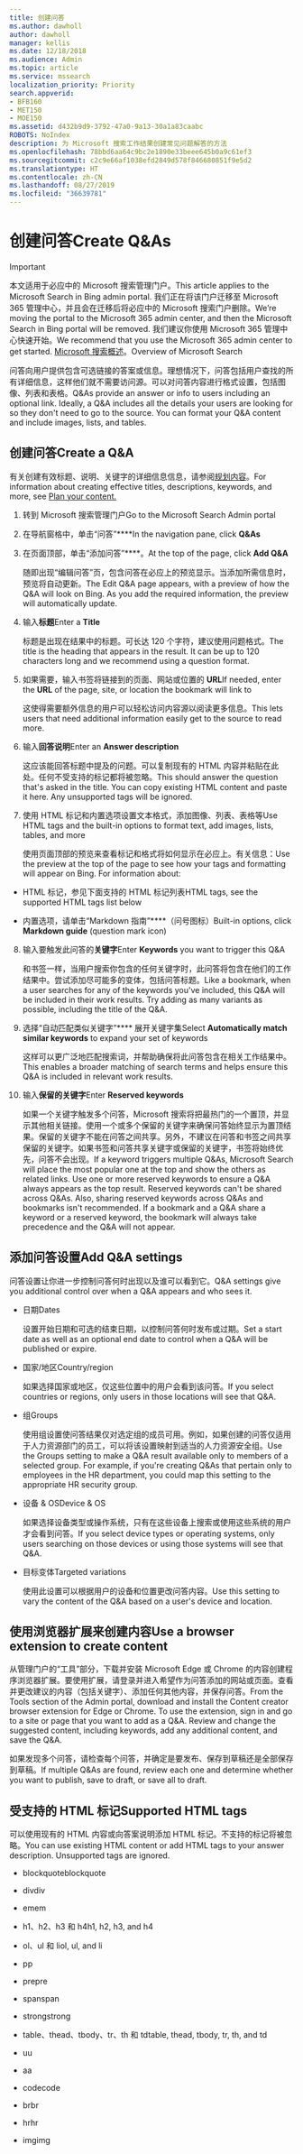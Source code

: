 ```yaml
---
title: 创建问答
ms.author: dawholl
author: dawholl
manager: kellis
ms.date: 12/18/2018
ms.audience: Admin
ms.topic: article
ms.service: mssearch
localization_priority: Priority
search.appverid:
- BFB160
- MET150
- MOE150
ms.assetid: d432b9d9-3792-47a0-9a13-30a1a83caabc
ROBOTS: NoIndex
description: 为 Microsoft 搜索工作结果创建常见问题解答的方法
ms.openlocfilehash: 78bbd6aa64c9bc2e1890e33beee645b0a9c61ef3
ms.sourcegitcommit: c2c9e66af1038efd2849d578f846680851f9e5d2
ms.translationtype: HT
ms.contentlocale: zh-CN
ms.lasthandoff: 08/27/2019
ms.locfileid: "36639781"
---
```

# <a name="create-qas"></a><span data-ttu-id="5aea9-103">创建问答</span><span class="sxs-lookup"><span data-stu-id="5aea9-103">Create Q&As</span></span>

> [!IMPORTANT]
> <span data-ttu-id="5aea9-104">本文适用于必应中的 Microsoft 搜索管理门户。</span><span class="sxs-lookup"><span data-stu-id="5aea9-104">This article applies to the Microsoft Search in Bing admin portal.</span></span> <span data-ttu-id="5aea9-105">我们正在将该门户迁移至 Microsoft 365 管理中心，并且会在迁移后将必应中的 Microsoft 搜索门户删除。</span><span class="sxs-lookup"><span data-stu-id="5aea9-105">We’re moving the portal to the Microsoft 365 admin center, and then the Microsoft Search in Bing portal will be removed.</span></span> <span data-ttu-id="5aea9-106">我们建议你使用 Microsoft 365 管理中心快速开始。</span><span class="sxs-lookup"><span data-stu-id="5aea9-106">We recommend that you use the Microsoft 365 admin center to get started.</span></span> <span data-ttu-id="5aea9-107">[Microsoft 搜索概述](overview-microsoft-search.md)。</span><span class="sxs-lookup"><span data-stu-id="5aea9-107">Overview of Microsoft Search</span></span>

<span data-ttu-id="5aea9-p102">问答向用户提供包含可选链接的答案或信息。理想情况下，问答包括用户查找的所有详细信息，这样他们就不需要访问源。可以对问答内容进行格式设置，包括图像、列表和表格。</span><span class="sxs-lookup"><span data-stu-id="5aea9-p102">Q&As provide an answer or info to users including an optional link. Ideally, a Q&A includes all the details your users are looking for so they don't need to go to the source. You can format your Q&A content and include images, lists, and tables.</span></span>
  
## <a name="create-a-qa"></a><span data-ttu-id="5aea9-111">创建问答</span><span class="sxs-lookup"><span data-stu-id="5aea9-111">Create a Q&A</span></span>

<span data-ttu-id="5aea9-112">有关创建有效标题、说明、关键字的详细信息信息，请参阅[规划内容](plan-your-content.md)。</span><span class="sxs-lookup"><span data-stu-id="5aea9-112">For information about creating effective titles, descriptions, keywords, and more, see [Plan your content.](plan-your-content.md)</span></span>
  
1. <span data-ttu-id="5aea9-113">转到 Microsoft 搜索管理门户</span><span class="sxs-lookup"><span data-stu-id="5aea9-113">Go to the Microsoft Search Admin portal</span></span>
    
2. <span data-ttu-id="5aea9-114">在导航窗格中，单击“问答”\*\*\*\*</span><span class="sxs-lookup"><span data-stu-id="5aea9-114">In the navigation pane, click **Q&As**</span></span>
    
3. <span data-ttu-id="5aea9-115">在页面顶部，单击“添加问答”\*\*\*\*。</span><span class="sxs-lookup"><span data-stu-id="5aea9-115">At the top of the page, click **Add Q&A**</span></span>
    
    <span data-ttu-id="5aea9-p103">随即出现“编辑问答”页，包含问答在必应上的预览显示。当添加所需信息时，预览将自动更新。</span><span class="sxs-lookup"><span data-stu-id="5aea9-p103">The Edit Q&A page appears, with a preview of how the Q&A will look on Bing. As you add the required information, the preview will automatically update.</span></span>
    
4. <span data-ttu-id="5aea9-118">输入**标题**</span><span class="sxs-lookup"><span data-stu-id="5aea9-118">Enter a **Title**</span></span>
    
    <span data-ttu-id="5aea9-p104">标题是出现在结果中的标题。可长达 120 个字符，建议使用问题格式。</span><span class="sxs-lookup"><span data-stu-id="5aea9-p104">The title is the heading that appears in the result. It can be up to 120 characters long and we recommend using a question format.</span></span>
    
5. <span data-ttu-id="5aea9-121">如果需要，输入书签将链接到的页面、网站或位置的 **URL**</span><span class="sxs-lookup"><span data-stu-id="5aea9-121">If needed, enter the **URL** of the page, site, or location the bookmark will link to</span></span> 
    
    <span data-ttu-id="5aea9-122">这使得需要额外信息的用户可以轻松访问内容源以阅读更多信息。</span><span class="sxs-lookup"><span data-stu-id="5aea9-122">This lets users that need additional information easily get to the source to read more.</span></span>
    
6. <span data-ttu-id="5aea9-123">输入**回答说明**</span><span class="sxs-lookup"><span data-stu-id="5aea9-123">Enter an **Answer description**</span></span>
    
    <span data-ttu-id="5aea9-p105">这应该能回答标题中提及的问题。可以复制现有的 HTML 内容并粘贴在此处。任何不受支持的标记都将被忽略。</span><span class="sxs-lookup"><span data-stu-id="5aea9-p105">This should answer the question that's asked in the title. You can copy existing HTML content and paste it here. Any unsupported tags will be ignored.</span></span>
    
7. <span data-ttu-id="5aea9-127">使用 HTML 标记和内置选项设置文本格式，添加图像、列表、表格等</span><span class="sxs-lookup"><span data-stu-id="5aea9-127">Use HTML tags and the built-in options to format text, add images, lists, tables, and more</span></span>
    
    <span data-ttu-id="5aea9-p106">使用页面顶部的预览来查看标记和格式将如何显示在必应上。有关信息：</span><span class="sxs-lookup"><span data-stu-id="5aea9-p106">Use the preview at the top of the page to see how your tags and formatting will appear on Bing. For information about:</span></span>
    
  - <span data-ttu-id="5aea9-130">HTML 标记，参见下面支持的 HTML 标记列表</span><span class="sxs-lookup"><span data-stu-id="5aea9-130">HTML tags, see the supported HTML tags list below</span></span>
    
  - <span data-ttu-id="5aea9-131">内置选项，请单击“Markdown 指南”\*\*\*\*（问号图标）</span><span class="sxs-lookup"><span data-stu-id="5aea9-131">Built-in options, click **Markdown guide** (question mark icon)</span></span> 
    
8. <span data-ttu-id="5aea9-132">输入要触发此问答的**关键字**</span><span class="sxs-lookup"><span data-stu-id="5aea9-132">Enter **Keywords** you want to trigger this Q&A</span></span> 
    
    <span data-ttu-id="5aea9-p107">和书签一样，当用户搜索你包含的任何关键字时，此问答将包含在他们的工作结果中。尝试添加尽可能多的变体，包括问答标题。</span><span class="sxs-lookup"><span data-stu-id="5aea9-p107">Like a bookmark, when a user searches for any of the keywords you've included, this Q&A will be included in their work results. Try adding as many variants as possible, including the title of the Q&A.</span></span>
    
9. <span data-ttu-id="5aea9-135">选择“自动匹配类似关键字”\*\*\*\* 展开关键字集</span><span class="sxs-lookup"><span data-stu-id="5aea9-135">Select **Automatically match similar keywords** to expand your set of keywords</span></span> 
    
    <span data-ttu-id="5aea9-136">这样可以更广泛地匹配搜索词，并帮助确保将此问答包含在相关工作结果中。</span><span class="sxs-lookup"><span data-stu-id="5aea9-136">This enables a broader matching of search terms and helps ensure this Q&A is included in relevant work results.</span></span>
    
10. <span data-ttu-id="5aea9-137">输入**保留的关键字**</span><span class="sxs-lookup"><span data-stu-id="5aea9-137">Enter **Reserved keywords**</span></span>
    
    <span data-ttu-id="5aea9-p108">如果一个关键字触发多个问答，Microsoft 搜索将把最热门的一个置顶，并显示其他相关链接。使用一个或多个保留的关键字来确保问答始终显示为置顶结果。保留的关键字不能在问答之间共享。另外，不建议在问答和书签之间共享保留的关键字。如果书签和问答共享关键字或保留的关键字，书签将始终优先，问答不会出现。</span><span class="sxs-lookup"><span data-stu-id="5aea9-p108">If a keyword triggers multiple Q&As, Microsoft Search will place the most popular one at the top and show the others as related links. Use one or more reserved keywords to ensure a Q&A always appears as the top result. Reserved keywords can't be shared across Q&As. Also, sharing reserved keywords across Q&As and bookmarks isn't recommended. If a bookmark and a Q&A share a keyword or a reserved keyword, the bookmark will always take precedence and the Q&A will not appear.</span></span>
    
## <a name="add-qa-settings"></a><span data-ttu-id="5aea9-143">添加问答设置</span><span class="sxs-lookup"><span data-stu-id="5aea9-143">Add Q&A settings</span></span>

<span data-ttu-id="5aea9-144">问答设置让你进一步控制问答何时出现以及谁可以看到它。</span><span class="sxs-lookup"><span data-stu-id="5aea9-144">Q&A settings give you additional control over when a Q&A appears and who sees it.</span></span>
  
- <span data-ttu-id="5aea9-145">日期</span><span class="sxs-lookup"><span data-stu-id="5aea9-145">Dates</span></span>
    
    <span data-ttu-id="5aea9-146">设置开始日期和可选的结束日期，以控制问答何时发布或过期。</span><span class="sxs-lookup"><span data-stu-id="5aea9-146">Set a start date as well as an optional end date to control when a Q&A will be published or expire.</span></span>
    
- <span data-ttu-id="5aea9-147">国家/地区</span><span class="sxs-lookup"><span data-stu-id="5aea9-147">Country/region</span></span>
    
    <span data-ttu-id="5aea9-148">如果选择国家或地区，仅这些位置中的用户会看到该问答。</span><span class="sxs-lookup"><span data-stu-id="5aea9-148">If you select countries or regions, only users in those locations will see that Q&A.</span></span>
    
- <span data-ttu-id="5aea9-149">组</span><span class="sxs-lookup"><span data-stu-id="5aea9-149">Groups</span></span>
    
    <span data-ttu-id="5aea9-p109">使用组设置使问答结果仅对选定组的成员可用。例如，如果创建的问答仅适用于人力资源部门的员工，可以将该设置映射到适当的人力资源安全组。</span><span class="sxs-lookup"><span data-stu-id="5aea9-p109">Use the Groups setting to make a Q&A result available only to members of a selected group. For example, if you're creating Q&As that pertain only to employees in the HR department, you could map this setting to the appropriate HR security group.</span></span>
    
- <span data-ttu-id="5aea9-152">设备 &amp; OS</span><span class="sxs-lookup"><span data-stu-id="5aea9-152">Device &amp; OS</span></span>
    
    <span data-ttu-id="5aea9-153">如果选择设备类型或操作系统，只有在这些设备上搜索或使用这些系统的用户才会看到问答。</span><span class="sxs-lookup"><span data-stu-id="5aea9-153">If you select device types or operating systems, only users searching on those devices or using those systems will see that Q&A.</span></span>
    
- <span data-ttu-id="5aea9-154">目标变体</span><span class="sxs-lookup"><span data-stu-id="5aea9-154">Targeted variations</span></span>
    
    <span data-ttu-id="5aea9-155">使用此设置可以根据用户的设备和位置更改问答内容。</span><span class="sxs-lookup"><span data-stu-id="5aea9-155">Use this setting to vary the content of the Q&A based on a user's device and location.</span></span>
    
## <a name="use-a-browser-extension-to-create-content"></a><span data-ttu-id="5aea9-156">使用浏览器扩展来创建内容</span><span class="sxs-lookup"><span data-stu-id="5aea9-156">Use a browser extension to create content</span></span>

<span data-ttu-id="5aea9-p110">从管理门户的“工具”部分，下载并安装 Microsoft Edge 或 Chrome 的内容创建程序浏览器扩展。要使用扩展，请登录并进入希望作为问答添加的网站或页面。查看并更改建议的内容（包括关键字）、添加任何其他内容，并保存问答。</span><span class="sxs-lookup"><span data-stu-id="5aea9-p110">From the Tools section of the Admin portal, download and install the Content creator browser extension for Edge or Chrome. To use the extension, sign in and go to a site or page that you want to add as a Q&A. Review and change the suggested content, including keywords, add any additional content, and save the Q&A.</span></span>
  
<span data-ttu-id="5aea9-160">如果发现多个问答，请检查每个问答，并确定是要发布、保存到草稿还是全部保存到草稿。</span><span class="sxs-lookup"><span data-stu-id="5aea9-160">If multiple Q&As are found, review each one and determine whether you want to publish, save to draft, or save all to draft.</span></span>
  
## <a name="supported-html-tags"></a><span data-ttu-id="5aea9-161">受支持的 HTML 标记</span><span class="sxs-lookup"><span data-stu-id="5aea9-161">Supported HTML tags</span></span>

<span data-ttu-id="5aea9-p111">可以使用现有的 HTML 内容或向答案说明添加 HTML 标记。不支持的标记将被忽略。</span><span class="sxs-lookup"><span data-stu-id="5aea9-p111">You can use existing HTML content or add HTML tags to your answer description. Unsupported tags are ignored.</span></span>
  
- <span data-ttu-id="5aea9-164">blockquote</span><span class="sxs-lookup"><span data-stu-id="5aea9-164">blockquote</span></span>
    
- <span data-ttu-id="5aea9-165">div</span><span class="sxs-lookup"><span data-stu-id="5aea9-165">div</span></span>
    
- <span data-ttu-id="5aea9-166">em</span><span class="sxs-lookup"><span data-stu-id="5aea9-166">em</span></span>
    
- <span data-ttu-id="5aea9-167">h1、h2、h3 和 h4</span><span class="sxs-lookup"><span data-stu-id="5aea9-167">h1, h2, h3, and h4</span></span>
    
- <span data-ttu-id="5aea9-168">ol、ul 和 li</span><span class="sxs-lookup"><span data-stu-id="5aea9-168">ol, ul, and li</span></span>
    
- <span data-ttu-id="5aea9-169">p</span><span class="sxs-lookup"><span data-stu-id="5aea9-169">p</span></span>
    
- <span data-ttu-id="5aea9-170">pre</span><span class="sxs-lookup"><span data-stu-id="5aea9-170">pre</span></span>
    
- <span data-ttu-id="5aea9-171">span</span><span class="sxs-lookup"><span data-stu-id="5aea9-171">span</span></span>
    
- <span data-ttu-id="5aea9-172">strong</span><span class="sxs-lookup"><span data-stu-id="5aea9-172">strong</span></span>
    
- <span data-ttu-id="5aea9-173">table、thead、tbody、tr、th 和 td</span><span class="sxs-lookup"><span data-stu-id="5aea9-173">table, thead, tbody, tr, th, and td</span></span>
    
- <span data-ttu-id="5aea9-174">u</span><span class="sxs-lookup"><span data-stu-id="5aea9-174">u</span></span>
    
- <span data-ttu-id="5aea9-175">a</span><span class="sxs-lookup"><span data-stu-id="5aea9-175">a</span></span>
    
- <span data-ttu-id="5aea9-176">code</span><span class="sxs-lookup"><span data-stu-id="5aea9-176">code</span></span>
    
- <span data-ttu-id="5aea9-177">br</span><span class="sxs-lookup"><span data-stu-id="5aea9-177">br</span></span>
    
- <span data-ttu-id="5aea9-178">hr</span><span class="sxs-lookup"><span data-stu-id="5aea9-178">hr</span></span>
    
- <span data-ttu-id="5aea9-179">img</span><span class="sxs-lookup"><span data-stu-id="5aea9-179">img</span></span>

  

